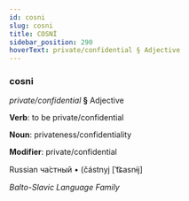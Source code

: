 ```yaml
---
id: cosni
slug: cosni
title: COSNİ
sidebar_position: 290
hoverText: private/confidential § Adjective
---
```


### cosni

*private/confidential* **§** Adjective

**Verb**: to be private/confidential

**Noun**: privateness/confidentiality

**Modifier**: private/confidential

Russian ча́стный • (částnyj [ˈt͡ɕasnɨj]

*Balto-Slavic Language Family*
